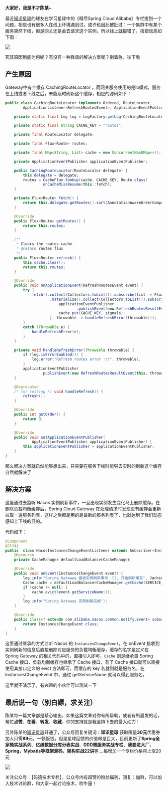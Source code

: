 **大家好，我是不才陈某~**

最近[知识星球](https://mp.weixin.qq.com/s?__biz=MzU3MDAzNDg1MA==&mid=2247518914&idx=1&sn=b3fdfd78c32b15077ac67535ccc10a00&scene=21#wechat_redirect)的球友在学习星球中的《精尽Spring Cloud Alibaba》专栏提到一个问题，相信也有很多人在线上环境遇到过，或许也因此被批过：一个集群中有某个服务突然下线，但是网关还是会去请求这个实例，所以线上就报错了，报错信息如下图：

![](https://www.java-family.cn/BlogImage/20230227214054.png)

究其原因到底为何呢？有没有一种靠谱的解决方案呢？别着急，往下看

## 产生原因

Gateway中有个缓存 CachingRouteLocator ，而网关服务使用的是lb模式，服务在上线或者下线之后，未能及时刷新这个缓存，相应的源码如下：

```java
public class CachingRouteLocator implements Ordered, RouteLocator,
		ApplicationListener<RefreshRoutesEvent>, ApplicationEventPublisherAware {

	private static final Log log = LogFactory.getLog(CachingRouteLocator.class);

	private static final String CACHE_KEY = "routes";

	private final RouteLocator delegate;

	private final Flux<Route> routes;

	private final Map<String, List> cache = new ConcurrentHashMap<>();

	private ApplicationEventPublisher applicationEventPublisher;

	public CachingRouteLocator(RouteLocator delegate) {
		this.delegate = delegate;
		routes = CacheFlux.lookup(cache, CACHE_KEY, Route.class)
				.onCacheMissResume(this::fetch);
	}

	private Flux<Route> fetch() {
		return this.delegate.getRoutes().sort(AnnotationAwareOrderComparator.INSTANCE);
	}

	@Override
	public Flux<Route> getRoutes() {
		return this.routes;
	}

	/**
	 * Clears the routes cache.
	 * @return routes flux
	 */
	public Flux<Route> refresh() {
		this.cache.clear();
		return this.routes;
	}

	@Override
	public void onApplicationEvent(RefreshRoutesEvent event) {
		try {
			fetch().collect(Collectors.toList()).subscribe(list -> Flux.fromIterable(list)
					.materialize().collect(Collectors.toList()).subscribe(signals -> {
						applicationEventPublisher
								.publishEvent(new RefreshRoutesResultEvent(this));
						cache.put(CACHE_KEY, signals);
					}, throwable -> handleRefreshError(throwable)));
		}
		catch (Throwable e) {
			handleRefreshError(e);
		}
	}

	private void handleRefreshError(Throwable throwable) {
		if (log.isErrorEnabled()) {
			log.error("Refresh routes error !!!", throwable);
		}
		applicationEventPublisher
				.publishEvent(new RefreshRoutesResultEvent(this, throwable));
	}

	@Deprecated
	/* for testing */ void handleRefresh() {
		refresh();
	}

	@Override
	public int getOrder() {
		return 0;
	}

	@Override
	public void setApplicationEventPublisher(
			ApplicationEventPublisher applicationEventPublisher) {
		this.applicationEventPublisher = applicationEventPublisher;
	}
}
```

那么解决方案就自然能够想出来，只需要在服务下线时能够去实时的刷新这个缓存自然就解决了

## 解决方案

这里通过去监听 Nacos 实例刷新事件，一旦出现实例发生变化马上删除缓存。在删除负载均衡缓存后，Spring Cloud Gateway 在处理请求时发现没有缓存会重新拉取一遍服务列表，这样之后都是用的是最新的服务列表了，也就达到了我们动态感知上下线的目的。

代码如下：

```java
@Component
@Slf4j
public  class NacosInstancesChangeEventListener extends Subscriber<InstancesChangeEvent> {
    @Resource
    private CacheManager defaultLoadBalancerCacheManager;

    @Override
    public void onEvent(InstancesChangeEvent event) {
        log.info("Spring Gateway 接收实例刷新事件：{}, 开始刷新缓存", JacksonUtils.toJson(event));
        Cache cache = defaultLoadBalancerCacheManager.getCache(SERVICE_INSTANCE_CACHE_NAME);
        if (cache != null) {
            cache.evict(event.getServiceName());
        }
        log.info("Spring Gateway 实例刷新完成");
    }

    @Override
    public Class<? extends com.alibaba.nacos.common.notify.Event> subscribeType() {
        return InstancesChangeEvent.class;
    }
}
```

这里通过继承的方式监听 Nacos 的 `InstancesChangeEvent`，在 onEvent 接收到实例刷新的信息后直接删除对应服务的负载均衡缓存，缓存的名字是定义在 Spring Gateway 的相关代码中的，直接引入即可，`Cache` 则是继承自 Spring Cache 接口，负载均衡缓存也继承了 Cache 接口，有了 Cache 接口就可以直接使用其接口定义的 evict 方法即可，而缓存的 key 名就则就是服务名，在 InstancesChangeEvent 中，通过 getServiceName 就可以得到服务名。

这里就不演示了，有兴趣的小伙伴可以测试一下

## 最后说一句（别白嫖，求关注）

陈某每一篇文章都是精心输出，如果这篇文章对你有所帮助，或者有所启发的话，帮忙**点赞**、**在看**、**转发**、**收藏**，你的支持就是我坚持下去的最大动力！

另外陈某的[知识星球](https://mp.weixin.qq.com/s?__biz=MzU3MDAzNDg1MA==&mid=2247518914&idx=1&sn=b3fdfd78c32b15077ac67535ccc10a00&scene=21#wechat_redirect)开通了，公众号回复关键词：**知识星球** 获取限量**30元**优惠券加入只需**89**元，一顿饭钱，但是星球回馈的价值却是巨大，目前更新了**Spring全家桶实战系列**、**亿级数据分库分表实战**、**DDD微服务实战专栏**、**我要进大厂、Spring，Mybatis等框架源码、架构实战22讲**等....每增加一个专栏价格将上涨20元

![](https://mmbiz.qpic.cn/mmbiz_png/19cc2hfD2rBvqdy8J18dlib7KepGcvuW08g7COtYpQvVoZzRtQFLgaW1GxibV1vsWMQ27S4wsOlt1ySoh3uEAeIw/640?wx_fmt=png&wxfrom=5&wx_lazy=1&wx_co=1)

关注公众号：【码猿技术专栏】，公众号内有超赞的粉丝福利，回复：加群，可以加入技术讨论群，和大家一起讨论技术，吹牛逼！